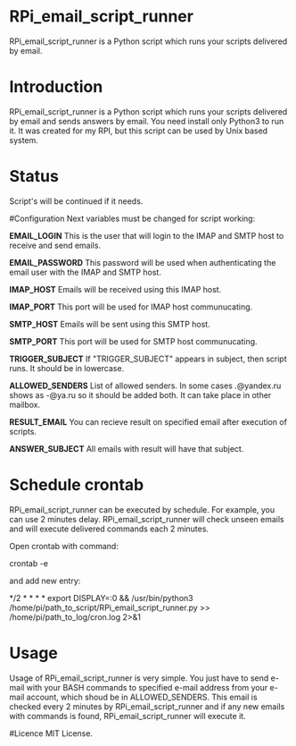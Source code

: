 # RPi_email_script_runner
RPi_email_script_runner is a Python script which runs your scripts delivered by email.

# Introduction
RPi_email_script_runner is a Python script which runs your scripts delivered by email and sends answers by email. You need install only Python3 to run it. It was created for my RPI, but this script can be used by Unix based system.

# Status
Script's will be continued if it needs.

#Configuration
Next variables must be changed for script working:

**EMAIL_LOGIN**
    This is the user that will login to the IMAP and SMTP host to receive and send emails.

**EMAIL_PASSWORD**
    This password will be used when authenticating the email user with the IMAP and SMTP host.

**IMAP_HOST**
    Emails will be received using this IMAP host.

**IMAP_PORT**
    This port will be used for IMAP host communucating.

**SMTP_HOST**
    Emails will be sent using this SMTP host.

**SMTP_PORT**
    This port will be used for SMTP host communucating.

**TRIGGER_SUBJECT**
    If "TRIGGER_SUBJECT" appears in subject, then script runs. It should be in lowercase.

**ALLOWED_SENDERS**
    List of allowed senders. In some cases *.*@yandex.ru shows as *-*@ya.ru so it should be added both. It can take place in other mailbox.

**RESULT_EMAIL**
    You can recieve result on specified email after execution of scripts.

**ANSWER_SUBJECT**
    All emails with result will have that subject.
 
# Schedule crontab
RPi_email_script_runner can be executed by schedule. For example, you can use 2 minutes delay. RPi_email_script_runner will check unseen emails and will execute delivered commands each 2 minutes.

Open crontab with command:

crontab -e

and add new entry:

 */2 * * * * export DISPLAY=:0 && /usr/bin/python3 /home/pi/path_to_script/RPi_email_script_runner.py >> /home/pi/path_to_log/cron.log 2>&1

# Usage
Usage of RPi_email_script_runner is very simple. You just have to send e-mail with your BASH commands 
to specified e-mail address from your e-mail account, which shoud be in ALLOWED_SENDERS.
This email is checked every 2 minutes by RPi_email_script_runner and if any new emails with commands is found, 
RPi_email_script_runner will execute it.

#Licence
MIT License.

